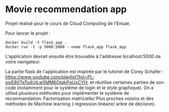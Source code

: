 # Movie recommendation app

Projet réalisé pour le cours de Cloud Computing de l'Ensae.

Pour lancer le projet : 

```
docker build -t flask_app .
docker run -t -p 5000:5000 --name flask_app flask_app
```

L'application devrait ensuite être trouvable à l'addresse localhost:5000 de votre navigateur.

La partie flask de l'application est inspirée par le tutoriel de Corey Schafer : https://www.youtube.com/playlist?list=PL-osiE80TeTs4UjLw5MM6OjgkjFeUxCYH, et réutilise certaines parties de son code (notamment pour le système de login et le style graphique).
On a utilisé plusieurs méthodes pour implémenter le système de recommandation: Factorisation matricielle/ Plus proches voisins et des méthodes de Machine learning ( régression linéaire/ arbre de décision).
